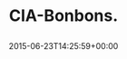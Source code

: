 ---
retweeted: false
source: <a href="http://twitter.com/download/android" rel="nofollow">Twitter for Android</a>
entities:
  user_mentions: []
  urls: []
  symbols: []
  media:
  - expanded_url: https://twitter.com/bascht/status/613352305031835648/photo/1
    indices:
    - '13'
    - '35'
    url: http://t.co/e2cJiXdxCX
    media_url: http://pbs.twimg.com/media/CIMQqdhUMAAPkaV.jpg
    id_str: '613352295917432832'
    id: '613352295917432832'
    media_url_https: https://pbs.twimg.com/media/CIMQqdhUMAAPkaV.jpg
    sizes:
      medium:
        w: '579'
        h: '1024'
        resize: fit
      small:
        w: '384'
        h: '680'
        resize: fit
      large:
        w: '579'
        h: '1024'
        resize: fit
      thumb:
        w: '150'
        h: '150'
        resize: crop
    type: photo
    display_url: pic.twitter.com/e2cJiXdxCX
  hashtags: []
display_text_range:
- '0'
- '35'
favorite_count: '2'
id_str: '613352305031835648'
truncated: false
retweet_count: '0'
id: '613352305031835648'
possibly_sensitive: false
created_at: Tue Jun 23 14:25:59 +0000 2015
favorited: false
full_text: CIA-Bonbons.
lang: ht
extended_entities:
  media:
  - expanded_url: https://twitter.com/bascht/status/613352305031835648/photo/1
    indices:
    - '13'
    - '35'
    url: http://t.co/e2cJiXdxCX
    media_url: http://pbs.twimg.com/media/CIMQqdhUMAAPkaV.jpg
    id_str: '613352295917432832'
    id: '613352295917432832'
    media_url_https: https://pbs.twimg.com/media/CIMQqdhUMAAPkaV.jpg
    sizes:
      medium:
        w: '579'
        h: '1024'
        resize: fit
      small:
        w: '384'
        h: '680'
        resize: fit
      large:
        w: '579'
        h: '1024'
        resize: fit
      thumb:
        w: '150'
        h: '150'
        resize: crop
    type: photo
    display_url: pic.twitter.com/e2cJiXdxCX
tags:
- pesos/twitter
date: '2015-06-23T14:25:59+00:00'
src: https://twitter.com/bascht/status/613352305031835648
original_url: https://twitter.com/bascht/status/613352305031835648
type: twitter_tweet
media_url: https://img.bascht.com/twitter/pbs.twimg.com/media/CIMQqdhUMAAPkaV.jpg
text: CIA-Bonbons.
title: 'CIA-Bonbons.

  '

---
